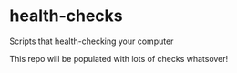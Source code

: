 # health-checks
Scripts that health-checking your computer

This repo will be populated with lots of checks whatsover!

